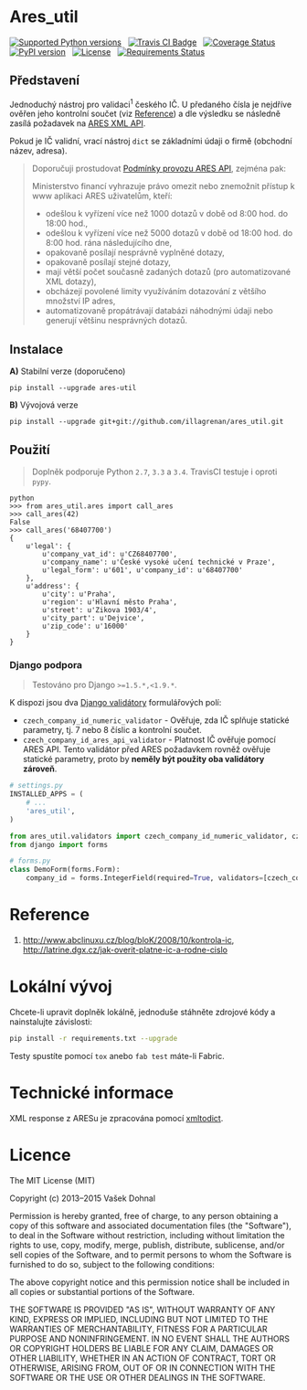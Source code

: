 # Ares_util #

[![Supported Python versions](https://pypip.in/py_versions/ares_util/badge.svg)]( https://pypi.python.org/pypi/ares_util/)
&nbsp;
[![Travis CI Badge](https://api.travis-ci.org/illagrenan/ares_util.png)](https://travis-ci.org/illagrenan/ares_util)
&nbsp;
[![Coverage Status](https://coveralls.io/repos/illagrenan/ares_util/badge.png)](https://coveralls.io/r/illagrenan/ares_util)
&nbsp;
[![PyPI version](https://badge.fury.io/py/ares_util.png)](http://badge.fury.io/py/ares_util)
&nbsp;
[![License](https://pypip.in/license/ares_util/badge.png)](https://pypi.python.org/pypi/ares_util/)
&nbsp;
[![Requirements Status](https://requires.io/github/illagrenan/ares_util/requirements.svg?branch=master)](https://requires.io/github/illagrenan/ares_util/requirements/?branch=master)

<!---
[![Wheel Status](https://pypip.in/wheel/ares_util/badge.svg)](https://pypi.python.org/pypi/ares_util/)
&nbsp;
[![Egg Status](https://pypip.in/egg/ares_util/badge.svg)](https://pypi.python.org/pypi/ares_util/)
&nbsp;
-->

## Představení

Jednoduchý nástroj pro validaci<sup>1</sup> českého IČ. U předaného čísla je nejdříve ověřen jeho kontrolní součet (viz [Reference](https://github.com/illagrenan/ares_util/master/README.md#reference)) a dle výsledku se následně zasílá požadavek na [ARES XML API](http://wwwinfo.mfcr.cz/ares/ares_xml.html.cz).

Pokud je IČ validní, vrací nástroj `dict` se základními údaji o firmě (obchodní název, adresa).


> Doporučuji prostudovat [Podmínky provozu ARES API](http://wwwinfo.mfcr.cz/ares/ares_podminky.html.cz), zejména pak:
> 
> Ministerstvo financí vyhrazuje právo omezit nebo znemožnit přístup k www aplikaci ARES uživatelům, kteří:
> * odešlou k vyřízení více než 1000 dotazů v době od 8:00 hod. do 18:00 hod.,
> * odešlou k vyřízení více než 5000 dotazů v době od 18:00 hod. do 8:00 hod. rána následujícího dne,
> * opakovaně posílají nesprávně vyplněné dotazy,
> * opakovaně posílají stejné dotazy,
> * mají větší počet současně zadaných dotazů (pro automatizované XML dotazy),
> * obcházejí povolené limity využíváním dotazování z většího množství IP adres,
> * automatizovaně propátrávají databázi náhodnými údaji nebo generují většinu nesprávných dotazů.


## Instalace

**A)** Stabilní verze (doporučeno)

```shell
pip install --upgrade ares-util
```

**B)** Vývojová verze

```shell
pip install --upgrade git+git://github.com/illagrenan/ares_util.git
```

## Použití ##

> Doplněk podporuje Python `2.7`, `3.3` a `3.4`. TravisCI testuje i oproti `pypy`.

```shell
python
>>> from ares_util.ares import call_ares
>>> call_ares(42)
False
>>> call_ares('68407700')
{
    u'legal': {
        u'company_vat_id': u'CZ68407700',
        u'company_name': u'České vysoké učení technické v Praze',
        u'legal_form': u'601', u'company_id': u'68407700'
    },
    u'address': {
        u'city': u'Praha',
		u'region': u'Hlavní město Praha',
		u'street': u'Zikova 1903/4',
        u'city_part': u'Dejvice',
		u'zip_code': u'16000'
    }
}
```

### Django podpora

> Testováno pro Django `>=1.5.*,<1.9.*`.

K dispozi jsou dva [Django validátory](https://docs.djangoproject.com/en/dev/ref/validators/) formulářových polí:

* `czech_company_id_numeric_validator` - Ověřuje, zda IČ splňuje statické parametry, tj. 7 nebo 8 číslic a kontrolní součet.
* `czech_company_id_ares_api_validator` - Platnost IČ ověřuje pomocí ARES API. Tento validátor před ARES požadavkem rovněž ověřuje statické parametry, proto by **neměly být použity oba validátory zároveň**.

```python
# settings.py
INSTALLED_APPS = (
    # ...
    'ares_util',
)

```
```python
from ares_util.validators import czech_company_id_numeric_validator, czech_company_id_ares_api_validator
from django import forms

# forms.py
class DemoForm(forms.Form):
    company_id = forms.IntegerField(required=True, validators=[czech_company_id_ares_api_validator])

```

# Reference
1. http://www.abclinuxu.cz/blog/bloK/2008/10/kontrola-ic, http://latrine.dgx.cz/jak-overit-platne-ic-a-rodne-cislo

# Lokální vývoj

Chcete-li upravit doplněk lokálně, jednoduše stáhněte zdrojové kódy a nainstalujte závislosti:

```bash
pip install -r requirements.txt --upgrade
```

Testy spustíte pomocí `tox` anebo `fab test` máte-li Fabric.

# Technické informace

XML response z ARESu je zpracována pomocí [xmltodict](https://github.com/martinblech/xmltodict).

# Licence

The MIT License (MIT)

Copyright (c) 2013&ndash;2015 Vašek Dohnal

Permission is hereby granted, free of charge, to any person obtaining a copy of
this software and associated documentation files (the "Software"), to deal in
the Software without restriction, including without limitation the rights to
use, copy, modify, merge, publish, distribute, sublicense, and/or sell copies of
the Software, and to permit persons to whom the Software is furnished to do so,
subject to the following conditions:

The above copyright notice and this permission notice shall be included in all
copies or substantial portions of the Software.

THE SOFTWARE IS PROVIDED "AS IS", WITHOUT WARRANTY OF ANY KIND, EXPRESS OR
IMPLIED, INCLUDING BUT NOT LIMITED TO THE WARRANTIES OF MERCHANTABILITY, FITNESS
FOR A PARTICULAR PURPOSE AND NONINFRINGEMENT. IN NO EVENT SHALL THE AUTHORS OR
COPYRIGHT HOLDERS BE LIABLE FOR ANY CLAIM, DAMAGES OR OTHER LIABILITY, WHETHER
IN AN ACTION OF CONTRACT, TORT OR OTHERWISE, ARISING FROM, OUT OF OR IN
CONNECTION WITH THE SOFTWARE OR THE USE OR OTHER DEALINGS IN THE SOFTWARE.

